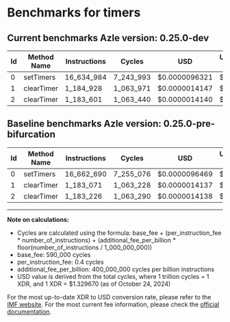 # Benchmarks for timers

## Current benchmarks Azle version: 0.25.0-dev

| Id  | Method Name | Instructions | Cycles    | USD           | USD/Million Calls | Change                             |
| --- | ----------- | ------------ | --------- | ------------- | ----------------- | ---------------------------------- |
| 0   | setTimers   | 16_634_984   | 7_243_993 | $0.0000096321 | $9.63             | <font color="green">-27_706</font> |
| 1   | clearTimer  | 1_184_928    | 1_063_971 | $0.0000014147 | $1.41             | <font color="red">+1_857</font>    |
| 2   | clearTimer  | 1_183_601    | 1_063_440 | $0.0000014140 | $1.41             | <font color="red">+375</font>      |

## Baseline benchmarks Azle version: 0.25.0-pre-bifurcation

| Id  | Method Name | Instructions | Cycles    | USD           | USD/Million Calls |
| --- | ----------- | ------------ | --------- | ------------- | ----------------- |
| 0   | setTimers   | 16_662_690   | 7_255_076 | $0.0000096469 | $9.64             |
| 1   | clearTimer  | 1_183_071    | 1_063_228 | $0.0000014137 | $1.41             |
| 2   | clearTimer  | 1_183_226    | 1_063_290 | $0.0000014138 | $1.41             |

---

**Note on calculations:**

-   Cycles are calculated using the formula: base_fee + (per_instruction_fee \* number_of_instructions) + (additional_fee_per_billion \* floor(number_of_instructions / 1_000_000_000))
-   base_fee: 590_000 cycles
-   per_instruction_fee: 0.4 cycles
-   additional_fee_per_billion: 400_000_000 cycles per billion instructions
-   USD value is derived from the total cycles, where 1 trillion cycles = 1 XDR, and 1 XDR = $1.329670 (as of October 24, 2024)

For the most up-to-date XDR to USD conversion rate, please refer to the [IMF website](https://www.imf.org/external/np/fin/data/rms_sdrv.aspx).
For the most current fee information, please check the [official documentation](https://internetcomputer.org/docs/current/developer-docs/gas-cost#execution).
